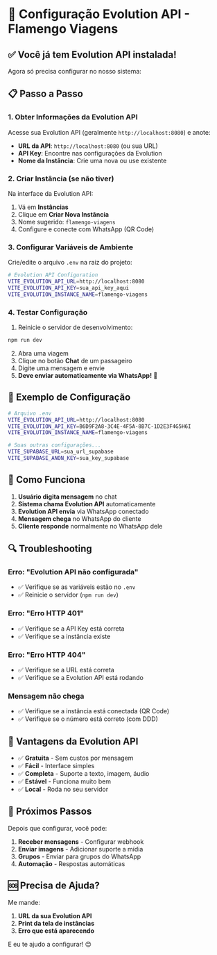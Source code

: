 # 🚀 Configuração Evolution API - Flamengo Viagens

## ✅ Você já tem Evolution API instalada!

Agora só precisa configurar no nosso sistema:

## 📋 Passo a Passo

### 1. **Obter Informações da Evolution API**

Acesse sua Evolution API (geralmente `http://localhost:8080`) e anote:

- **URL da API**: `http://localhost:8080` (ou sua URL)
- **API Key**: Encontre nas configurações da Evolution
- **Nome da Instância**: Crie uma nova ou use existente

### 2. **Criar Instância (se não tiver)**

Na interface da Evolution API:
1. Vá em **Instâncias**
2. Clique em **Criar Nova Instância**
3. Nome sugerido: `flamengo-viagens`
4. Configure e conecte com WhatsApp (QR Code)

### 3. **Configurar Variáveis de Ambiente**

Crie/edite o arquivo `.env` na raiz do projeto:

```bash
# Evolution API Configuration
VITE_EVOLUTION_API_URL=http://localhost:8080
VITE_EVOLUTION_API_KEY=sua_api_key_aqui
VITE_EVOLUTION_INSTANCE_NAME=flamengo-viagens
```

### 4. **Testar Configuração**

1. Reinicie o servidor de desenvolvimento:
```bash
npm run dev
```

2. Abra uma viagem
3. Clique no botão **Chat** de um passageiro
4. Digite uma mensagem e envie
5. **Deve enviar automaticamente via WhatsApp!** 🎉

## 🔧 Exemplo de Configuração

```bash
# Arquivo .env
VITE_EVOLUTION_API_URL=http://localhost:8080
VITE_EVOLUTION_API_KEY=B6D9F2A8-3C4E-4F5A-8B7C-1D2E3F4G5H6I
VITE_EVOLUTION_INSTANCE_NAME=flamengo-viagens

# Suas outras configurações...
VITE_SUPABASE_URL=sua_url_supabase
VITE_SUPABASE_ANON_KEY=sua_key_supabase
```

## 🎯 Como Funciona

1. **Usuário digita mensagem** no chat
2. **Sistema chama Evolution API** automaticamente
3. **Evolution API envia** via WhatsApp conectado
4. **Mensagem chega** no WhatsApp do cliente
5. **Cliente responde** normalmente no WhatsApp dele

## 🔍 Troubleshooting

### Erro: "Evolution API não configurada"
- ✅ Verifique se as variáveis estão no `.env`
- ✅ Reinicie o servidor (`npm run dev`)

### Erro: "Erro HTTP 401"
- ✅ Verifique se a API Key está correta
- ✅ Verifique se a instância existe

### Erro: "Erro HTTP 404"
- ✅ Verifique se a URL está correta
- ✅ Verifique se a Evolution API está rodando

### Mensagem não chega
- ✅ Verifique se a instância está conectada (QR Code)
- ✅ Verifique se o número está correto (com DDD)

## 🎉 Vantagens da Evolution API

- ✅ **Gratuita** - Sem custos por mensagem
- ✅ **Fácil** - Interface simples
- ✅ **Completa** - Suporte a texto, imagem, áudio
- ✅ **Estável** - Funciona muito bem
- ✅ **Local** - Roda no seu servidor

## 📱 Próximos Passos

Depois que configurar, você pode:

1. **Receber mensagens** - Configurar webhook
2. **Enviar imagens** - Adicionar suporte a mídia
3. **Grupos** - Enviar para grupos do WhatsApp
4. **Automação** - Respostas automáticas

## 🆘 Precisa de Ajuda?

Me mande:
1. **URL da sua Evolution API**
2. **Print da tela de instâncias**
3. **Erro que está aparecendo**

E eu te ajudo a configurar! 😊